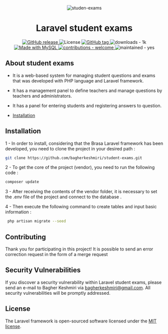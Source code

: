 <div align="center">
<img src="https://img.freepik.com/free-vector/exams-concept-illustration_114360-2754.jpg?size=626&ext=jpg&ga=GA1.1.1703511780.1687538153&semt=ais" alt="studen-exams"/>
</div>

<div align="center">
<h1>Laravel student exams</h1>
</div>

<div align="center">
<a href="https://github.com/bagherkeshmiri/student-exams/releases/">
    <img src="https://img.shields.io/github/release/bagherkeshmiri/student-exams?include_prereleases=&sort=semver&color=red" alt="GitHub release">
</a>
<img src="https://img.shields.io/badge/License-MIT-green" alt="License">
<a href="https://github.com/bagherkeshmiri/Link-Shortener/releases/">
<img src="https://img.shields.io/github/tag/bagherkeshmiri/student-exams?include_prereleases=&sort=semver&color=blue" alt="GitHub tag">
</a>
<img src="https://img.shields.io/badge/downloads-1k-green" alt="downloads - 1k">
<a href="https://www.mysql.com/" title="Go to MySQL homepage">
    <img src="https://img.shields.io/badge/MySQL-%3E=5.7-blue?logo=mysql&logoColor=white" alt="Made with MySQL">
</a>
<a href="#" title="Go to contributions doc">
    <img src="https://img.shields.io/badge/contributions-welcome-yellow" alt="contributions - welcome">
</a>
<img src="https://img.shields.io/badge/maintained-yes-blue" alt="maintained - yes">
</div>

## About student exams
 - It is a web-based system for managing student questions and exams that was developed with PHP language and Laravel framework.
 - It has a management panel to define teachers and manage questions by teachers and administrators.
 - It has a panel for entering students and registering answers to question.

- [Installation](#installation)

## Installation
1 - In order to install, considering that the Brasa Laravel framework has been developed, you need to clone the project in your desired path :
```bash
git clone https://github.com/bagherkeshmiri/student-exams.git
```

2 - To get the core of the project (vendor), you need to run the following code :
```bash
composer update
```

3 - After receiving the contents of the vendor folder, it is necessary to set the .env file of the project and connect to the database .

4 - Then execute the following command to create tables and input basic information :
```bash
 php artisan migrate --seed
```

## Contributing
Thank you for participating in this project!
It is possible to send an error correction request in the form of a merge request

## Security Vulnerabilities
If you discover a security vulnerability within Laravel student exams, please send an e-mail to Bagher Keshmiri via [bagherkeshmiri@gmail.com](mailto:bagherkeshmiri@gmail.com). All security vulnerabilities will be promptly addressed.

## License
The Laravel framework is open-sourced software licensed under the [MIT license](https://opensource.org/licenses/MIT).
